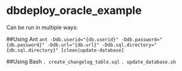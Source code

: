 # dbdeploy_oracle_example

Can be run in multiple ways:

##Using Ant
`ant -Ddb.userid="{db.userid}" -Ddb.password="{db.password}" -Ddb.url="{db.url}" -Ddb.sql.directory="{db.sql.directory}" [clean|update-database]`

##Using Bash
`. create_changelog_table.sql`
`. update_database.sh`

